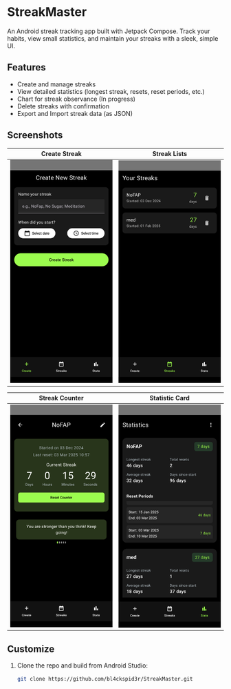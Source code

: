 # StreakMaster

An Android streak tracking app built with Jetpack Compose. Track your habits, view small statistics, and maintain your streaks with a sleek, simple UI.

## Features
- Create and manage streaks
- View detailed statistics (longest streak, resets, reset periods, etc.)
- Chart for streak observance (In progress)
- Delete streaks with confirmation
- Export and Import streak data (as JSON)

## Screenshots

| Create Streak                  | Streak Lists                  |
|--------------------------------|-------------------------------|
| ![Create Streak](screenshots/create.png) | ![Streak Lists](screenshots/streaklist.png) |

| Streak Counter                 | Statistic Card                |
|--------------------------------|-------------------------------|
| ![Streak Counter](screenshots/sc1.png) | ![Statistic Card](screenshots/stats.png) |
## Customize
1. Clone the repo and build from Android Studio:
   ```bash
   git clone https://github.com/bl4ckspid3r/StreakMaster.git